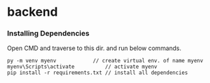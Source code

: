# backend
### Installing Dependencies
Open CMD and traverse to this dir. and run below commands.
```
py -m venv myenv            // create virtual env. of name myenv 
myenv\Scripts\activate          // activate myenv
pip install -r requirements.txt // install all dependencies
```